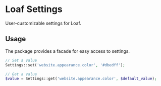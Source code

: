 Loaf Settings
======

User-customizable settings for Loaf. 

Usage
-----

The package provides a facade for easy access to settings. 

```php
// Set a value
Settings::set('website.appearance.color', '#dbedff');

// Get a value
$value = Settings::get('website.appearance.color', $default_value);
```